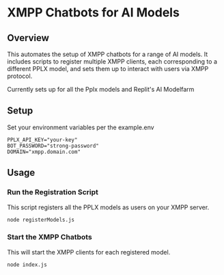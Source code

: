 # XMPP Chatbots for AI Models

## Overview
This automates the setup of XMPP chatbots for a range of AI models. It includes scripts to register multiple XMPP clients, each corresponding to a different PPLX model, and sets them up to interact with users via XMPP protocol.

Currently sets up for all the Pplx models and Replit's AI Modelfarm

## Setup
Set your environment variables per the example.env
```
PPLX_API_KEY="your-key"
BOT_PASSWORD="strong-password"
DOMAIN="xmpp.domain.com"
```

## Usage
### Run the Registration Script
This script registers all the PPLX models as users on your XMPP server.

```bash
node registerModels.js
```

### Start the XMPP Chatbots
This will start the XMPP clients for each registered model.

```bash
node index.js
```
